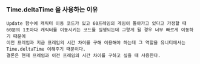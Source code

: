 ### Time.deltaTime 을 사용하는 이유
```Text
Update 함수에 캐릭터 이동 코드가 있고 60프레임의 게임이 돌아가고 있다고 가정할 때
60분의 1초마다 캐릭터를 이동시키는 코드를 실행되는데 그렇게 될 경우 너무 빠르게 이동하기 때문에
이전 프레임과 지금 프레임의 시간 차이를 구해 이용해야 하는데 그 역할을 유니티에서는 Time.deltaTime 이해주기 때문이다.
결론은 현재 프레임과 이전 프레임의 시간 차이를 구하고 싶을 때 사용한다.
```
